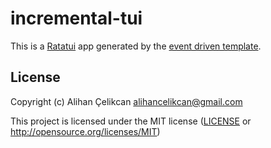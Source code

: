 # incremental-tui

This is a [Ratatui] app generated by the [event driven template].

[Ratatui]: https://ratatui.rs
[event driven template]: https://github.com/ratatui/templates/tree/main/event-driven

## License

Copyright (c) Alihan Çelikcan <alihancelikcan@gmail.com>

This project is licensed under the MIT license ([LICENSE] or <http://opensource.org/licenses/MIT>)

[LICENSE]: LICENSE
